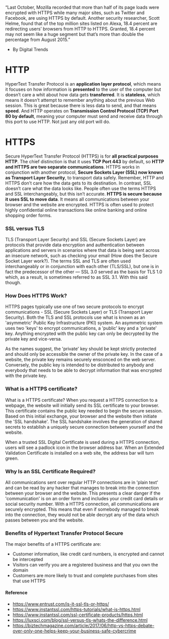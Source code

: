 “Last October, Mozilla recorded that more than half of its page loads were encrypted with HTTPS while many major sites, such as Twitter and
Facebook, are using HTTPS by default. Another security researcher, Scott Helme, found that of the top million sites listed on Alexa, 18.4 
percent are redirecting users’ browsers from HTTP to HTTPS. Granted, 18.4 percent may not seem like a huge segment but that’s more than 
double the percentage from August 2015.”
  * By Digital Trends

# HTTP
HyperText Transfer Protocol is an __application layer protocol__, which means it focuses on how information is __presented__ to the user of
the computer but doesn’t care a whit about how data gets __transferred__. It is __stateless__, which means it doesn’t attempt to remember 
anything about the previous Web session. This is great because there is less data to send, and that means __speed__. And HTTP operates on 
__Transmission Control Protocol (TCP) Port 80 by default__, meaning your computer must send and receive data through this port to use HTTP. 
Not just any old port will do.

# HTTPS
Secure HyperText Transfer Protocol (HTTPS) is for __all practical purposes HTTP__. The chief distinction is that it uses __TCP Port 
443__ by default, so __HTTP and HTTPS are two separate communications__. HTTPS works in conjunction with another protocol, __Secure 
Sockets Layer (SSL) now known as Transport Layer Security__, to transport data safely. Remember, HTTP and HTTPS don’t care how the data 
gets to its destination. In contrast, SSL doesn’t care what the data looks like. People often use the terms HTTPS and SSL interchangeably, 
but this isn’t accurate. __HTTPS is secure because it uses SSL to move data__.  It means all communications between your browser and the 
website are encrypted. HTTPS is often used to protect highly confidential online transactions like online banking and online shopping 
order forms.

### SSL versus TLS
TLS (Transport Layer Security) and SSL (Secure Sockets Layer) are protocols that provide data encryption and authentication between 
applications and servers in scenarios where that data is being sent across an insecure network, such as checking your email (How does 
the Secure Socket Layer work?). The terms SSL and TLS are often used interchangeably or in conjunction with each other (TLS/SSL), but 
one is in fact the predecessor of the other — SSL 3.0 served as the basis for TLS 1.0 which, as a result, is sometimes referred to as 
SSL 3.1. With this said though.

### How Does HTTPS Work?
HTTPS pages typically use one of two secure protocols to encrypt communications - SSL (Secure Sockets Layer) or TLS (Transport Layer 
Security). Both the TLS and SSL protocols use what is known as an 'asymmetric' Public Key Infrastructure (PKI) system. An asymmetric 
system uses two 'keys' to encrypt communications, a 'public' key and a 'private' key. Anything encrypted with the public key can only 
be decrypted by the private key and vice-versa.

As the names suggest, the 'private' key should be kept strictly protected and should only be accessible the owner of the private key. 
In the case of a website, the private key remains securely ensconced on the web server. Conversely, the public key is intended to be 
distributed to anybody and everybody that needs to be able to decrypt information that was encrypted with the private key.


### What is a HTTPS certificate?

What is a HTTPS certificate?
When you request a HTTPS connection to a webpage, the website will initially send its SSL certificate to your browser. This certificate 
contains the public key needed to begin the secure session. Based on this initial exchange, your browser and the website then initiate 
the 'SSL handshake'. The SSL handshake involves the generation of shared secrets to establish a uniquely secure connection between 
yourself and the website.

When a trusted SSL Digital Certificate is used during a HTTPS connection, users will see a padlock icon in the browser address bar. 
When an Extended Validation Certificate is installed on a web site, the address bar will turn green.

### Why Is an SSL Certificate Required?
All communications sent over regular HTTP connections are in 'plain text' and can be read by any hacker that manages to break into the 
connection between your browser and the website. This presents a clear danger if the 'communication' is on an order form and includes 
your credit card details or social security number. With a HTTPS connection, all communications are securely encrypted. This means that 
even if somebody managed to break into the connection, they would not be able decrypt any of the data which passes between you and the 
website.

### Benefits of Hypertext Transfer Protocol Secure

The major benefits of a HTTPS certificate are:
  * Customer information, like credit card numbers, is encrypted and cannot be intercepted
  * Visitors can verify you are a registered business and that you own the domain
  * Customers are more likely to trust and complete purchases from sites that use HTTPS

#### Reference
  * https://www.entrust.com/is-it-ssl-tls-or-https/
  * https://www.instantssl.com/https-tutorials/what-is-https.html
  * https://www.instantssl.com/ssl-certificate-products/https.html
  * https://luxsci.com/blog/ssl-versus-tls-whats-the-difference.html
  * https://biztechmagazine.com/article/2017/06/http-vs-https-debate-over-only-one-helps-keep-your-business-safe-cybercrime
  
